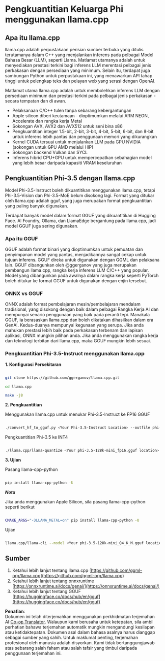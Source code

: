 <!--
CO_OP_TRANSLATOR_METADATA:
{
  "original_hash": "462bddc47427d8785f3c9fd817b346fe",
  "translation_date": "2025-07-16T22:11:04+00:00",
  "source_file": "md/01.Introduction/04/UsingLlamacppQuantifyingPhi.md",
  "language_code": "ms"
}
-->
# **Pengkuantitian Keluarga Phi menggunakan llama.cpp**

## **Apa itu llama.cpp**

llama.cpp adalah perpustakaan perisian sumber terbuka yang ditulis terutamanya dalam C++ yang menjalankan inferens pada pelbagai Model Bahasa Besar (LLM), seperti Llama. Matlamat utamanya adalah untuk menyediakan prestasi terkini bagi inferens LLM merentasi pelbagai jenis perkakasan dengan persediaan yang minimum. Selain itu, terdapat juga sambungan Python untuk perpustakaan ini, yang menawarkan API tahap tinggi untuk pelengkap teks dan pelayan web yang serasi dengan OpenAI.

Matlamat utama llama.cpp adalah untuk membolehkan inferens LLM dengan persediaan minimum dan prestasi terkini pada pelbagai jenis perkakasan - secara tempatan dan di awan.

- Pelaksanaan C/C++ tulen tanpa sebarang kebergantungan
- Apple silicon diberi keutamaan - dioptimumkan melalui ARM NEON, Accelerate dan rangka kerja Metal
- Sokongan AVX, AVX2 dan AVX512 untuk seni bina x86
- Pengkuantitian integer 1.5-bit, 2-bit, 3-bit, 4-bit, 5-bit, 6-bit, dan 8-bit untuk inferens lebih pantas dan penggunaan memori yang dikurangkan
- Kernel CUDA tersuai untuk menjalankan LLM pada GPU NVIDIA (sokongan untuk GPU AMD melalui HIP)
- Sokongan backend Vulkan dan SYCL
- Inferens hibrid CPU+GPU untuk mempercepatkan sebahagian model yang lebih besar daripada kapasiti VRAM keseluruhan

## **Pengkuantitian Phi-3.5 dengan llama.cpp**

Model Phi-3.5-Instruct boleh dikuantitikan menggunakan llama.cpp, tetapi Phi-3.5-Vision dan Phi-3.5-MoE belum disokong lagi. Format yang ditukar oleh llama.cpp adalah gguf, yang juga merupakan format pengkuantitian yang paling banyak digunakan.

Terdapat banyak model dalam format GGUF yang dikuantitikan di Hugging Face. AI Foundry, Ollama, dan LlamaEdge bergantung pada llama.cpp, jadi model GGUF juga sering digunakan.

### **Apa itu GGUF**

GGUF adalah format binari yang dioptimumkan untuk pemuatan dan penyimpanan model yang pantas, menjadikannya sangat cekap untuk tujuan inferens. GGUF direka untuk digunakan dengan GGML dan pelaksana lain. GGUF dibangunkan oleh @ggerganov yang juga merupakan pembangun llama.cpp, rangka kerja inferens LLM C/C++ yang popular. Model yang dibangunkan pada awalnya dalam rangka kerja seperti PyTorch boleh ditukar ke format GGUF untuk digunakan dengan enjin tersebut.

### **ONNX vs GGUF**

ONNX adalah format pembelajaran mesin/pembelajaran mendalam tradisional, yang disokong dengan baik dalam pelbagai Rangka Kerja AI dan mempunyai senario penggunaan yang baik pada peranti tepi. Manakala GGUF, ia berasaskan llama.cpp dan boleh dikatakan dihasilkan dalam era GenAI. Kedua-duanya mempunyai kegunaan yang serupa. Jika anda mahukan prestasi lebih baik pada perkakasan terbenam dan lapisan aplikasi, ONNX mungkin pilihan anda. Jika anda menggunakan rangka kerja dan teknologi terbitan dari llama.cpp, maka GGUF mungkin lebih sesuai.

### **Pengkuantitian Phi-3.5-Instruct menggunakan llama.cpp**

**1. Konfigurasi Persekitaran**


```bash

git clone https://github.com/ggerganov/llama.cpp.git

cd llama.cpp

make -j8

```


**2. Pengkuantitian**

Menggunakan llama.cpp untuk menukar Phi-3.5-Instruct ke FP16 GGUF


```bash

./convert_hf_to_gguf.py <Your Phi-3.5-Instruct Location> --outfile phi-3.5-128k-mini_fp16.gguf

```

Pengkuantitian Phi-3.5 ke INT4


```bash

./llama.cpp/llama-quantize <Your phi-3.5-128k-mini_fp16.gguf location> ./gguf/phi-3.5-128k-mini_Q4_K_M.gguf Q4_K_M

```


**3. Ujian**

Pasang llama-cpp-python


```bash

pip install llama-cpp-python -U

```

***Nota*** 

Jika anda menggunakan Apple Silicon, sila pasang llama-cpp-python seperti berikut


```bash

CMAKE_ARGS="-DLLAMA_METAL=on" pip install llama-cpp-python -U

```

Ujian 


```bash

llama.cpp/llama-cli --model <Your phi-3.5-128k-mini_Q4_K_M.gguf location> --prompt "<|user|>\nCan you introduce .NET<|end|>\n<|assistant|>\n"  --gpu-layers 10

```



## **Sumber**

1. Ketahui lebih lanjut tentang llama.cpp [https://github.com/ggml-org/llama.cpp](https://github.com/ggml-org/llama.cpp)
2. Ketahui lebih lanjut tentang onnxruntime [https://onnxruntime.ai/docs/genai/](https://onnxruntime.ai/docs/genai/)
3. Ketahui lebih lanjut tentang GGUF [https://huggingface.co/docs/hub/en/gguf](https://huggingface.co/docs/hub/en/gguf)

**Penafian**:  
Dokumen ini telah diterjemahkan menggunakan perkhidmatan terjemahan AI [Co-op Translator](https://github.com/Azure/co-op-translator). Walaupun kami berusaha untuk ketepatan, sila ambil perhatian bahawa terjemahan automatik mungkin mengandungi kesilapan atau ketidaktepatan. Dokumen asal dalam bahasa asalnya harus dianggap sebagai sumber yang sahih. Untuk maklumat penting, terjemahan profesional oleh manusia adalah disyorkan. Kami tidak bertanggungjawab atas sebarang salah faham atau salah tafsir yang timbul daripada penggunaan terjemahan ini.